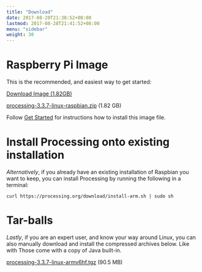 ```yaml
---
title: "Download"
date: 2017-08-20T21:38:52+08:00
lastmod: 2017-08-28T21:41:52+08:00
menu: "sidebar"
weight: 30
---
```


# Raspberry Pi Image

This is the recommended, and easiest way to get started:

<a href="https://github.com/processing/processing/releases/download/processing-0264-3.3.7/processing-3.3.7-linux-raspbian.zip" class="button big" role="button"> Download Image (1.82GB) </a>


[processing-3.3.7-linux-raspbian.zip](https://github.com/processing/processing/releases/download/processing-0264-3.3.7/processing-3.3.7-linux-raspbian.zip) (1.82 GB)

Follow [Get Started](../get-started) for instructions how to install this image file.

# Install Processing onto existing installation

_Alternatively_, if you already have an existing installation of Raspbian you want to keep, you can install Processing by running the following in a terminal:

```shell
curl https://processing.org/download/install-arm.sh | sudo sh
```


# Tar-balls

_Lastly_, if you are an expert user, and know your way around Linux, you can also manually download and install the compressed archives below. Like with Those come with a copy of Java built-in.

[processing-3.3.7-linux-armv6hf.tgz](http://download.processing.org/processing-3.3.7-linux-armv6hf.tgz) (90.5 MB)